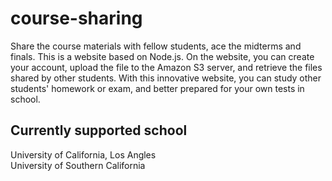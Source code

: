 # course-sharing
Share the course materials with fellow students, ace the midterms and finals.
This is a website based on Node.js. On the website, you can create your account, 
upload the file to the Amazon S3 server, and retrieve the files shared by other students.
With this innovative website, you can study other students' homework or exam, and better
prepared for your own tests in school.
## Currently supported school
University of California, Los Angles \
University of Southern California
